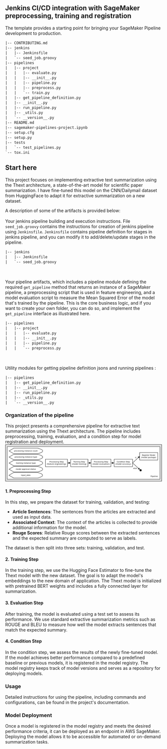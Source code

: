 ## Jenkins CI/CD integration with SageMaker preprocessing, training and registration  

The template provides a starting point for bringing your SageMaker Pipeline development to production.

```
|-- CONTRIBUTING.md
|-- jenkins
|   |-- Jenkinsfile
|   `-- seed_job.groovy
|-- pipelines
|   |-- project
|   |   |-- evaluate.py
|   |   |-- __init__.py
|   |   |-- pipeline.py
|   |   |-- preprocess.py
|   |   `-- train.py
|   |-- get_pipeline_definition.py
|   |-- __init__.py
|   |-- run_pipeline.py
|   |-- _utils.py
|   `-- __version__.py
|-- README.md
|-- sagemaker-pipelines-project.ipynb
|-- setup.cfg
|-- setup.py
|-- tests
|   `-- test_pipelines.py
`-- tox.ini
```

## Start here
This project focuses on implementing extractive text summarization using the Thext architecture, a state-of-the-art model for scientific paper summarization. I have fine-tuned this model on the CNN/Dailymail dataset from HuggingFace to adapt it for extractive summarization on a new dataset.

A description of some of the artifacts is provided below:
<br/><br/>
Your jenkins pipeline building and execution instructions. File `seed_job.groovy` contains the instructions for creation of jenkins pipeline using `Jenkinsfile`. `Jenkinsfile` contains pipeline definition for stages in jenkins pipeline, and you can modify it to add/delete/update stages in the pipeline. 

```
|-- jenkins
|   |-- Jenkinsfile
|   `-- seed_job.groovy
```

<br/><br/>
Your pipeline artifacts, which includes a pipeline module defining the required `get_pipeline` method that returns an instance of a SageMaker pipeline, a preprocessing script that is used in feature engineering, and a model evaluation script to measure the Mean Squared Error of the model that's trained by the pipeline. This is the core business logic, and if you want to create your own folder, you can do so, and implement the `get_pipeline` interface as illustrated here.

```
|-- pipelines
|   |-- project
|   |   |-- evaluate.py
|   |   |-- __init__.py
|   |   |-- pipeline.py
|   |   `-- preprocess.py

```
<br/><br/>
Utility modules for getting pipeline definition jsons and running pipelines :

```
|-- pipelines
|   |-- get_pipeline_definition.py
|   |-- __init__.py
|   |-- run_pipeline.py
|   |-- _utils.py
|   `-- __version__.py
```
### Organization of the pipeline
This project presents a comprehensive pipeline for extractive text summarization using the Thext architecture. The pipeline includes preprocessing, training, evaluation, and a condition step for model registration and deployment.
![Pipeline Diagram](/img/pipeline-full.png)

#### 1. Preprocessing Step

In this step, we prepare the dataset for training, validation, and testing:

- **Article Sentences**: The sentences from the articles are extracted and used as input data.
- **Associated Context**: The context of the articles is collected to provide additional information for the model.
- **Rouge Scores**: Relative Rouge scores between the extracted sentences and the expected summary are computed to serve as labels.

The dataset is then split into three sets: training, validation, and test.

#### 2. Training Step

In the training step, we use the Hugging Face Estimator to fine-tune the Thext model with the new dataset. The goal is to adapt the model's embeddings to the new domain of application. The Thext model is initialized with pretrained BERT weights and includes a fully connected layer for summarization.

#### 3. Evaluation Step

After training, the model is evaluated using a test set to assess its performance. We use standard extractive summarization metrics such as ROUGE and BLEU to measure how well the model extracts sentences that match the expected summary.

#### 4. Condition Step

In the condition step, we assess the results of the newly fine-tuned model. If the model achieves better performance compared to a predefined baseline or previous models, it is registered in the model registry. The model registry keeps track of model versions and serves as a repository for deploying models.

### Usage

Detailed instructions for using the pipeline, including commands and configurations, can be found in the project's documentation.

### Model Deployment

Once a model is registered in the model registry and meets the desired performance criteria, it can be deployed as an endpoint in AWS SageMaker. Deploying the model allows it to be accessible for automated or on-demand summarization tasks.

